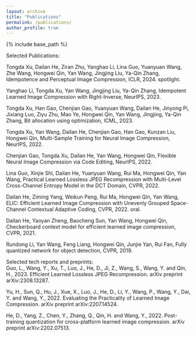 ```yaml
---
layout: archive
title: "Publications"
permalink: /publications/
author_profile: true
---
```


{% include base_path %}


Selected Publications:   

Tongda Xu, Dailan He, Ziran Zhu, Yanghao Li, Lina Guo, Yuanyuan Wang, Zhe Wang, Hongwei Qin, Yan Wang, Jingjing Liu, Ya-Qin Zhang, Idempotence and Perceptual Image Compression, ICLR, 2024. spotlight.  

Yanghao Li, Tongda Xu, Yan Wang, Jingjing Liu, Ya-Qin Zhang, Idempotent Learned Image Compression with Right-Inverse, NeurIPS, 2023.  

Tongda Xu, Han Gao, Chenjian Gao, Yuanyuan Wang, Dailan He, Jinyong Pi, Jixiang Luo, Ziyu Zhu, Mao Ye, Hongwei Qin, Yan Wang, Jingjing, Ya-Qin Zhang, Bit allocation using optimization, ICML, 2023.

Tongda Xu, Yan Wang, Dailan He, Chenjian Gao, Han Gao, Kunzan Liu, Hongwei Qin, Multi-Sample Training for Neural Image Compression, NeurIPS, 2022.

Chenjian Gao, Tongda Xu, Dailan He, Yan Wang, Hongwei Qin, Flexible Neural Image Compression via Code Editing, NeurIPS, 2022.

Lina Guo, Xinjie Shi, Dailan He, Yuanyuan Wang, Rui Ma, Hongwei Qin, Yan Wang, Practical Learned Lossless JPEG Recompression with Multi-Level Cross-Channel Entropy Model in the DCT Domain, CVPR, 2022.

Dailan He, Ziming Yang, Weikun Peng, Rui Ma, Hongwei Qin, Yan Wang, ELIC: Efficient Learned Image Compression with Unevenly Grouped Space-Channel Contextual Adaptive Coding, CVPR, 2022. oral.  

Dailan He, Yaoyan Zheng, Baocheng Sun, Yan Wang, Hongwei Qin, Checkerboard context model for efficient learned image compression, CVPR, 2021.

Rundong Li, Yan Wang, Feng Liang, Hongwei Qin, Junjie Yan, Rui Fan, Fully quantized network for object detection, CVPR, 2019.


  
  
Selected tech reports and preprints:  
Guo, L., Wang, Y., Xu, T., Luo, J., He, D., Ji, Z., Wang, S., Wang, Y. and Qin, H., 2023. Efficient Learned Lossless JPEG Recompression. arXiv preprint arXiv:2308.13287.   

Yu, H., Sun, Q., Hu, J., Xue, X., Luo, J., He, D., Li, Y., Wang, P., Wang, Y., Dai, Y. and Wang, Y., 2022. Evaluating the Practicality of Learned Image Compression. arXiv preprint arXiv:2207.14524.  

He, D., Yang, Z., Chen, Y., Zhang, Q., Qin, H. and Wang, Y., 2022. Post-training quantization for cross-platform learned image compression. arXiv preprint arXiv:2202.07513.
